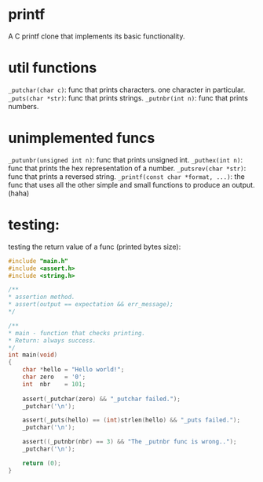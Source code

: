 # printf
A C printf clone that implements its basic functionality.

# util functions
`_putchar(char c)`: func that prints characters. one character in particular.
`_puts(char *str)`: func that prints strings.
`_putnbr(int n)`:   func that prints numbers.

# unimplemented funcs
`_putunbr(unsigned int n)`: func that prints unsigned int.
`_puthex(int n)`: func that prints the hex representation of a number.
`_putsrev(char *str)`: func that prints a reversed string.
`_printf(const char *format, ...)`: the func that uses all the other simple and small functions to produce an output. (haha)
# testing:
testing the return value of a func (printed bytes size):


````c
#include "main.h"
#include <assert.h>
#include <string.h>

/**
* assertion method.
* assert(output == expectation && err_message);
*/

/**
* main - function that checks printing.
* Return: always success.
*/ 
int main(void)
{
	char *hello = "Hello world!";
	char zero   = '0';
	int  nbr    = 101;
	
	assert(_putchar(zero) && "_putchar failed.");
	_putchar('\n');

	assert(_puts(hello) == (int)strlen(hello) && "_puts failed.");
	_putchar('\n');

	assert((_putnbr(nbr) == 3) && "The _putnbr func is wrong..");
	_putchar('\n');

	return (0);
}

````
